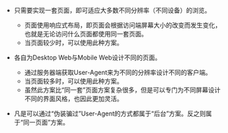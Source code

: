 * 只需要实现一套页面，即可适应大多数不同分辨率（不同设备）的浏览。
  * 页面使用响应式布局，即页面会根据访问端屏幕大小的改变而发生变化，也就是无论访问什么页面都使用同一套页面。  
  * 当页面较少时，可以使用此种方案。

* 各自为Desktop Web与Mobile Web设计不同的页面。  
  * 通过服务器端获取User-Agent来为不同的分辨率设计不同的客户端。
  * 当页面较多时，可以使用此种方案。
  * 虽然此方案比“同一套”页面方案复杂很多，但是可以专门为不同屏幕设计不同的界面风格，也因此更加灵活。

* 凡是可以通过“伪装骗过”User-Agent的方式都属于“后台”方案。反之则属于“同一页面”方案。